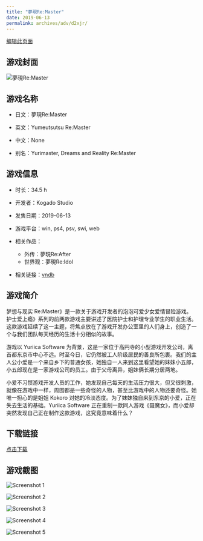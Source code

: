 ```yaml
---
title: "夢現Re:Master"
date: 2019-06-13
permalink: archives/adv/d2xjr/
---
```

[编辑此页面](https://github.com/ACG-3/ADV3-source/blob/main/source/_posts/%E5%A4%A2%E7%8F%BEReMaster.md)

## 游戏封面

![夢現Re:Master](https://pan.timero.xyz/d/onedrive/img_lib_001/%E5%A4%A2%E7%8F%BEReMaster_cover.avif)


## 游戏名称

- 日文：夢現Re:Master
- 英文：Yumeutsutsu Re:Master
- 中文：None

- 别名：Yurimaster, Dreams and Reality Re:Master


## 游戏信息

- 时长：34.5 h
- 开发者：Kogado Studio
- 发售日期：2019-06-13
- 游戏平台：win, ps4, psv, swi, web
- 相关作品：
   - 外传：夢現Re:After
   - 世界观：夢現Re:Idol

- 相关链接：[vndb](https://vndb.org/v24328)


## 游戏简介

梦想与现实 Re:Master》是一款关于游戏开发者的泡泡可爱少女爱情冒险游戏。护士爱上瘾》系列的前两款游戏主要讲述了医院护士和护理专业学生的职业生活。这款游戏延续了这一主题，将焦点放在了游戏开发办公室里的人们身上，创造了一个与我们团队每天经历的生活十分相似的故事。

游戏以 Yuriica Software 为背景，这是一家位于高円寺的小型游戏开发公司，离首都东京市中心不远。时至今日，它仍然被工人阶级居民的善良所包裹。我们的主人公小爱是一个来自乡下的普通女孩，她独自一人来到这里看望她的妹妹小五郎，小五郎现在是一家游戏公司的员工。由于父母离异，姐妹俩长期分居两地。

小爱不习惯游戏开发人员的工作，她发现自己每天的生活压力很大，但又很刺激，就像在游戏中一样，周围都是一些奇怪的人物，甚至比游戏中的人物还要奇怪。她唯一担心的是姐姐 Kokoro 对她的冷淡态度。为了妹妹独自来到东京的小爱，正在失去生活的基础。Yuriica Software 正在重制一款同人游戏《聂魔女》，而小爱却突然发现自己正在制作这款游戏，这究竟意味着什么？




## 下载链接

[点击下载](https://pan.timero.xyz/onedrive/adv_lib_001/%E5%A4%A2%E7%8F%BEReMaster)


## 游戏截图


![Screenshot 1](https://pan.timero.xyz/d/onedrive/img_lib_001/%E5%A4%A2%E7%8F%BEReMaster_Screenshot_1.avif)

![Screenshot 2](https://pan.timero.xyz/d/onedrive/img_lib_001/%E5%A4%A2%E7%8F%BEReMaster_Screenshot_2.avif)

![Screenshot 3](https://pan.timero.xyz/d/onedrive/img_lib_001/%E5%A4%A2%E7%8F%BEReMaster_Screenshot_3.avif)

![Screenshot 4](https://pan.timero.xyz/d/onedrive/img_lib_001/%E5%A4%A2%E7%8F%BEReMaster_Screenshot_4.avif)

![Screenshot 5](https://pan.timero.xyz/d/onedrive/img_lib_001/%E5%A4%A2%E7%8F%BEReMaster_Screenshot_5.avif)

